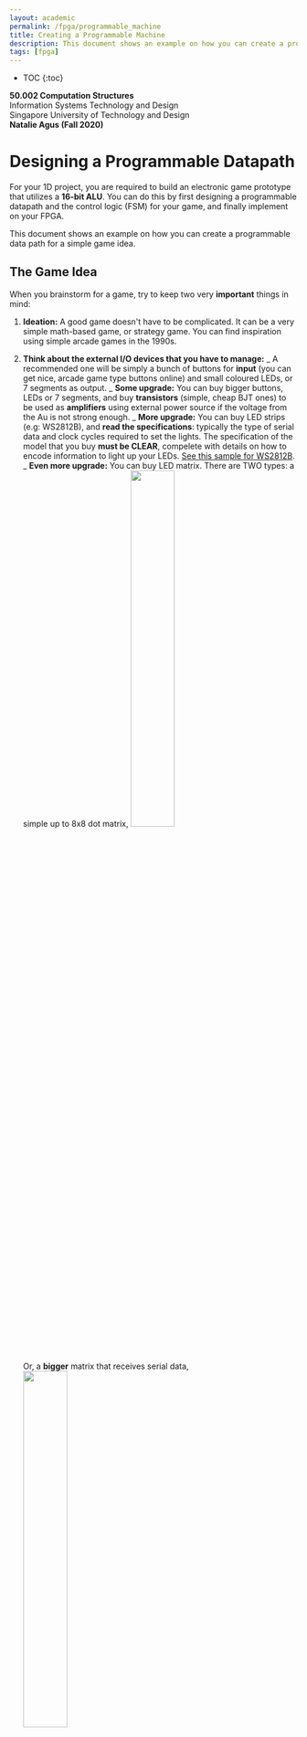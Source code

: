 ```yaml
---
layout: academic
permalink: /fpga/programmable_machine
title: Creating a Programmable Machine
description: This document shows an example on how you can create a programmable data path for a simple game idea that might be useful for your 1D project.
tags: [fpga]
---
```


- TOC
  {:toc}

**50.002 Computation Structures**
<br>
Information Systems Technology and Design
<br>
Singapore University of Technology and Design
<br>
**Natalie Agus (Fall 2020)**

# Designing a Programmable Datapath

For your 1D project, you are required to build an electronic game prototype that utilizes a **16-bit ALU**. You can do this by first designing a programmable datapath and the control logic (FSM) for your game, and finally implement on your FPGA.

This document shows an example on how you can create a programmable data path for a simple game idea.

## The Game Idea

When you brainstorm for a game, try to keep two very **important** things in mind:

1.  **Ideation:** A good game doesn't have to be complicated. It can be a very simple math-based game, or strategy game. You can find inspiration using simple arcade games in the 1990s.
2.  **Think about the external I/O devices that you have to manage:**
    _ A recommended one will be simply a bunch of buttons for **input** (you can get nice, arcade game type buttons online) and small coloured LEDs, or 7 segments as output.
    _ **Some upgrade:** You can buy bigger buttons, LEDs or 7 segments, and buy **transistors** (simple, cheap BJT ones) to be used as **amplifiers** using external power source if the voltage from the Au is not strong enough.
    _ **More upgrade:** You can buy LED strips (e.g: WS2812B), and **read the specifications**: typically the type of serial data and clock cycles required to set the lights. The specification of the model that you buy **must be CLEAR**, compelete with details on how to encode information to light up your LEDs. [See this sample for WS2812B](https://www.dropbox.com/s/7kj6aa9n6817tid/WS2812.pdf?dl=0).
    _ **Even more upgrade:** You can buy LED matrix. There are TWO types: a simple up to 8x8 dot matrix,
    <img src="https://dropbox.com/s/9fq8jdfe4n5h0zp/dot.png?raw=1"  style="width: 40%;"  >
    <br>
    Or, a **bigger** matrix that receives serial data,<br>
    <img src="https://dropbox.com/s/8nfp3inp8yi1t4v/bigmatrix.png?raw=1" style="width: 40%;"   >
    <br>

        For the small matrix, you can use easy registers / dff to manage the data. For the big matrix, **you need to use some kind of RAM module** (you can use simple RAM default component in Alchitry) to store your data for the matrix to display at all times.
        > <span style="background-color:yellow; color: black"> **NEVER use dff** for massive storage of data to be read by the big matrix! Your compile time is going to take a bizarrely long time or fail altogether because the FPGA does not have enough logic unit!  </span>
        * **Advanced upgrade:** To use VGA + screen output and USB gamepads. **This is not recommended unless you have had prior experience.** If you're new to this, then it will waste a lot of your time, and it is very risky with little value-add to your project because the focus of this project is to design a programmable data path, and not to produce a fancy output per se. ***Note that we also will not entertain any request to teach how to use the VGA output or read USB input. We will prioritise other more important requests instead. If you choose to go down this path, you are on your own.***

### **The Counter Game**

As an example, let's assume we were to implement this game called **The Counter Game**. The basic specs are as follows:

**Players:** Imagine two players, A and B, competing with one another

**Background:** They can view a display that shows a number, initially set to 0. The number is increased at a **random**, **varying rate.**

**Procedure:** Any player can choose to _collect_ the number, therefore **resetting** the number to zero and obtain a score equivalent to the current number when the player choose to _collect_ it. Each player however, can only choose to collect the number **three times at maximum.** The game runs for 30 seconds, and ends once the timer runs out, or that both players have used up their 3 collection chances.

**Winning Condition:** The player with the _most score_ at the end of 30 seconds wins the game. If both players end up with the same score, then the game ends in a _draw_.

Therefore the external **inputs** required for this game are simply TWO buttons, one for each player.

The external **outputs** required for this game:

1. A 4-digit **7-segment display** to show the current _collectible_ number
2. A 2-digit **7-segment display** to show how much of the 30-seconds time remains, _OR_ simply **5 LEDs placed in a row** to display the number of seconds **remaining in binary form.**
3. Two 4-digit **7-segment displays** to display the current score of **each player,** _OR_ simply again a few LEDs placed in a row to display each player's score in binary.

_Note: As stated above, if you were to use a large 7-segment display then purchase some BJT transistors to amplify the power to be high enough e.g: 6V/10V to run the displays._

## Planning the Datapath

It is recommended that you follow a generic simplified **custom** $$\beta$$-like structure (without the PC and RAM unless you want to design a generic instruction set):

1. You have a **REGFILE** system, where it stores a bunch of registers inside that's addressable. It's up to you to define how many combinational read ports and how many sequential write ports.
2. **Combinational Logic Unit:** **You must utilize a 16-bit ALU, so you have no choice on this.** <span style="background-color:yellow; color: black">Therefore this makes your datapath to be a 16-bit architecture by default. </span>
3. You have a **Control Unit**, which is simply an FSM that gives out different control signals at various time step.

It is imperative that ALL sequential parts that requires CLK is fed with the **SAME default Alchitry CLK at 100MHz.** You can create other submodules to be plugged into your datapath to act as frequency divider (slowing down the clock cycle) but <span style="background-color:yellow; color: black"> DO NOT MESS with the CLK for the REGFILE and FSM **unless you are a very experienced FPGA developer.** </span>

## Designing the REGFILE

The first step in designing a datapath is to think about **how much storage** you will need, and how many bits of data your machine can support at each cycle?

> Since we are using a 16-bit ALU, it automatically makes your custom game machine a 16-bit architecture. So we shall choose to use 16-bit registers.

For this simple game, we need the following values to be stored:

1. Score of P1
2. Score of P2
3. Number of times P1 has clicked its button
4. Number of times P2 has clicked its button
5. Current collectible number (**counter**)
6. Seconds (time) left for the game

We also need some registers to act as temporary storage value. Therefore the simplest step is to design a REGFILE unit that contains _16_ **16-bit registers** (4-bit addressable). We can set some register addresses to be fixed:

- **0x0** : P1 Score Reg
- **0x1** : P2 Score Reg
- **0x2** : P1 Button Count Reg
- **0x3** : P2 Button Count Reg
- **0x7** : Current Counter Reg
- **0x8** : Timer Reg
- **0x9** to **0xF** : Temp Regs

One possible REGFILE schematic for your custom game datapath is as such:
<img src="https://dropbox.com/s/u0tl14d2lcda584/regfile.png?raw=1"   >

> It is very important to plan the schematic first BEFORE actually coding it on your FPGA. This speeds up your development time and save you from the pain of debugging.

In general, a REGFILE system MUST have combinational read ports and sequential write ports. It is up to you to decide how many ports for each. This affect the amount of input and output terminals you need to make to your regfile.

**For each read port:**

- You need to specify a read address `Rx`. Number of bits of register address depend on how many dffs are there in the REGFILE.
- Specify a data out port: `Rx_data`. Number of bits depend on the number of bits each dff can store.

**For each write port:**

- You need to specify a write address `Rx`. Again, number of bits of register address depend on how many dffs are there in the REGFILE.
- A write enable: `WE_Rx` signal, to enable or disable write to this register `Rx`
- Specify a data write in port: `Rx_writedata`. Number of bits depend on the number of bits each dff can store.

> For this example, we follow the $$\beta$$: to have 2 read ports and 1 write ports. Three addresses should be received by the REGFILE: `Ra` and `Rb` for read addresses and `Rc` for write addresses.

- **Input:**

  - `CLK` (obviously!)
  - 1 **`WE`** signal
  - 1 **`Write Address`** port (4-bits)
  - 1 **`Write Data`** port (16-bits)
  - 2 **`Read Addresses`** port (4-bits each)

- **Output**:

  - 2 data out ports: **`Ra_data`** and **`Rb_data`** (16 bits each)
  - **DIRECT** connection to external output device as a design choice, for **_convenience_** (16 bits each):
    - Value of `Reg[0x0]` to display P1 Score at all times
    - Value of `Reg[0x1]` to display P2 Score at all times
    - Value of `Reg[0x8]` to display game time left at all times

  > **Note**: depending on your design, you may not we need to show the counter value, but it will cause you to keep track of two counters: the one displayed to the players, and this internal counter. _These two counter values must be equal at all times._ If you have problems synchronising between the two, then just have ONE dff to track the current counter value that's read by the output device as well similar to how P1 score and P2 score are also displayed.

Coding a REGFILE on an FPGA is not an issue after you have solidly **define** the addressing system, and input/output ports of the module. This REGFILE should be implemented as a single file, e.g: `regfile.luc`. See [this github file](https://github.com/natalieagus/SampleAlchitryProjects/blob/master/CounterGame/source/game_miniRegfiles.luc) for its sample implementation.

## Designing the ALU and Support Datapath

We can easily adapt the design of $$\beta$$ when we want to connect the ALU with the REGFILE. It is an art to design a good, programmable datapath.

A super simple support datapath should have some kind of `ASEL` mux, `BSEL` mux, and `WDSEL` mux:

- `ASEL`: to decide what's fed into the `A` port of the ALU
- `BSEL`: to decide what's fed into the `B` port of the ALU
- `WDSEL`: to decide what's fed into the `DATA IN` port of the REGFILE (what's written into `Reg[Rc]` if any).

The figure below illustrates that:
<img src="https://dropbox.com/s/p9puma2xbs23an8/alusupport.png?raw=1"   >

Obviously the control signals required are (coloured in the figure above):

- `ASEL` selector
- `BSEL` selector
- `WDSEL` selector
- `ALUFN` to define ALU operation
- `Ra, Rb, Rc` register addresses
- `WE` for write enable in REGFILE

**You can decide a few things depending on your game:**

- How many inputs to the `ASEL/BSEL/WDSEL` mux? This affects how many bits the control signals should be.
- The value of inputs to each mux can either be from **other registers**, **other combinational logic units**, or a **constant** that's **relevant** for your game. For this game, we need a few constants:
  - The value "30" to reset the timer: `0x1E` at the ASEL mux
  - The value "3" to compare against current player's button press: `0x3` at the BSEL mux
  - "1" and "0" as standard constants to perform comparison in both muxes
  - At WDSEL mux, we can hardcode some fixed signal. `0xFFFF` signifies the "winning signal", `0x0000` signifies the "losing signal", and `0x000F` signifies the "draw signal". We can easily load this to the score registers when the game ends to indicate who wins the game.

After you're finished with your `alu.luc` and `regfile.luc` modules, you simply need to assemble them together in a new file e.g: `datapath.luc` that defines the connections for each instance. For example, the asel connection:

```cpp

//asel mux
case(game_controlunit.asel){
	b00 : inputAlu_a = players.out_a;
	b01 : inputAlu_a = 1;
	b10 : inputAlu_a = 0;
	b11 : inputAlu_a = 30;
	default :
		inputAlu_a = 0;
}
```

## Designing the Control Logic

The control logic unit is technically an FSM, unless you have designed an **instruction set** for your game, complete with its OPCODE and such like the actual $$\beta$$.

The number of states depends on how complicated your game is. However you can begin your planning easily by starting with _four generic state groups:_

- `START` state: prepare necessary values when game begins.
- `IDLE` state: this is where your machine will be spending most of their time at. In this state, it **waits** for any input and direct the system to an appropriate handling state.
- `GAMEOVER` state: displays the endgame score and wait for reset button.
- `HANDLER` states: a series of states used to handle specific **events**, that are entered/invoked from the `IDLE` state. There are four major events, color coded in the FSM diagram below:
  - `BUTTON PRESS` event (black)
  - `INCREASE COUNTER` event (red)
  - `DECREASE TIMER` event (blue)
  - `COMPUTE WINNER` event (purple)

<img src="/50002-2022/assets/contentimage/1D/1d_FSM.png"  class="center_full"/>

`BUTTON PRESS` **event** is invoked when the control unit **receives button press signal** from either player:

- When any player press a button, we want to check if the player's current button press is less than 3. If yes, increment the button count, and increment the player's score based on the current collectible number in the counter, and then reset the counter.
- If the player has pressed the button 3 times before, then no score update / counter reset is done.

After either cases above is done, we have to check if both players have pressed their buttons for 3x as well (game is supposed to end if all players have used up their button presses regardless of time left). If yes, proceed to `COMPUTE WINNER` **event**. Otherwise, go back to `IDLE` state.

**The other events to account for:**

- **Counter increment handling** (`INCREASE COUNTER`): the control unit should receive some "random/varying" increment signal input from another unit. Whenever this variable increment machine produces a `1`, then we need to handle this event by increasing the counter reg, and going back to the `IDLE` state.
- **Timer decrement handling** (`DECREASE TIMER`): the control unit should also receive some signal from a slow timer unit (that produces `1` every second instead) and decrement the timer register accordingly. A check on whether the timer register has reached zero has to be performed at the beginning of this event, and if so, proceed to `COMPUTE WINNER` event instead of decreasing the timer further.

<span style="background-color:yellow; color: black"> Hence you can see that each **state** is like a **single** instruction, and an event is like a function, comprised of many states. Within each state, you need to decide the value of the appropriate **all control signals**. </span>

Lets understand this with example. **Look at **`CHECK BUTTON COUNT P1<3` state\**\*\*. It is *triggered\* (from `IDLE`) if `P1 Button` is pressed, and output the following control signals:

- `alufn = CMPLT`
- `asel = b00`
- `bsel = b11`
- `we = b1`
- `ra = 0x2`
- `rb = --`
- `rc = 0xF`
- `wdsel = b00`
- `7-seg = b00` (Note: the first bit is a command for the external 7-seg representing the counter on whether they should +1. The second bit is to reset the counter).

This means that in this state, we are comparing (`CMPLT`) the content of `Reg[0x2]` (_P1 Button Count Reg_), with the constant `3` that can be routed into the `B` port of the ALU when `bsel = b11`. The output of the ALU is stored at the temp register `Reg[0xF]` since `rc=0xF` and `we=1`. We do not use the output from the `Rb_data` port of the regfile and therefore it doesn't matter what value `rb` (read address of `Rb_data`) is.

In the next cycle, we will arrive at the state `BRANCH P1 BUTTON` which will look at the content of `Reg[0xF]` and decide whether to return to `IDLE` or update P2's score.

The same logic applies for any state.

Coding an FSM in Lucid is very easy. You only need to import the `fsm` module and declare the states in the beginning. Then, in the `always` block things are repetitive: specify what output signals to be produced, and given input signals, specify the next state to go to. The code for the control unit can be found in [here](https://github.com/natalieagus/SampleAlchitryProjects/blob/master/CounterGame/source/game_CU.luc).

## The Complete Datapath

The complete datapath for the sample Counter game should look like this. In fact, this **basic structure** can be adapted to implement any simple game.

<img src="https://dropbox.com/s/tyjxwe2ygu51rnr/datapath.png?raw=1"   >

The complete code that describes the datapath along with the connection to the control logic can be found [here](https://github.com/natalieagus/SampleAlchitryProjects/blob/master/CounterGame/source/game_miniBeta.luc).

The black boxes signifies connection to **external input/output devices.** Interfacing with external devices is tricky, and may be frustrating at first. So it is important for you to finish ALL basic the other [basic FPGA tutorials](https://natalieagus.github.io/50002/fpga/). **You need to take into account how to:**

1. **Debounce** a button press, and only producing a value `1` ONCE per button press **using an edge detector.**
2. Create a small combinational logic module to produce a value of `1` ONCE every second (denoted as `SLOW TIMER`). You can use a basic `counter` module set with `DIV`:
   - `counter slow_timer(#SIZE(1),#DIV(26));`
   - And use an **edge detector**
3. Create a combinational logic module that randomly produce a value of `1` (denoted as `VARIABLE INCREMENTER`). You can see the code [here](https://github.com/natalieagus/SampleAlchitryProjects/blob/master/CounterGame/source/variable_counter.luc).

Notice the bootstrapped REGFILE output : all 16-bits `Rb_data` straight to the FSM. This is like the `Z` unit in $$\beta$$, used for **branching** after a comparison check in the previous state. You can also use this to branch and _perform next check_ in **1 cycle**. The relevant state illustration and its sample lucid code is:<br>
<img src="https://dropbox.com/s/wh5rs5dakly3jtv/bcheck.png?raw=1" style="width: 40%;"   >

```cpp
game_fsm.BRANCHCHECK_P1P2BUTTONCOUNT:

	regfile_read_address_b = b1111; //temp reg
	if(regfile_datain[0]){
		alufn = b110011; //CMPEQ
		regfile_read_address_a = b0010; //P1 button reg
		bsel = b11; //constant 3
		we_regfile = 1;
		regfile_write_address = b1111; //temp reg
		game_fsm.d = game_fsm.BRANCH_P1BUTTONCOUNT;
	}
	else{
		game_fsm.d = game_fsm.IDLE;
	}
```

Therefore actually the **same game** can be implemented with less states if we merge all the _branch_ + _next check/computation_ states into a single state. As an example, we chose to display almost all branching state except the `BRANCH CHECK BUTTON COUNT P=3` state above as purely a branching state without performing further computation -- similar to how its done in $$\beta$$.

<span style="background-color:yellow; color: black"> **Tips**: If you are a beginner, then perhaps it is easier to debug if you simplify your states (even though you end up with more states) </span>.

## Summary

It will help tremendously if you started by designing the blueprint of your game machine before you start coding. **For Checkoff 2, you are required to present to us the:**

1. Game Idea
2. Datapath
3. State Transition Diagram

Prepare your _complete_ datapath diagram and state transition diagram (handwritten is fine) as shown in the example above. **You are highly recommended to keep your standard comparable, or better (by designing a proper instruction set, a RAM, and PC unit) than the example presented above.**
